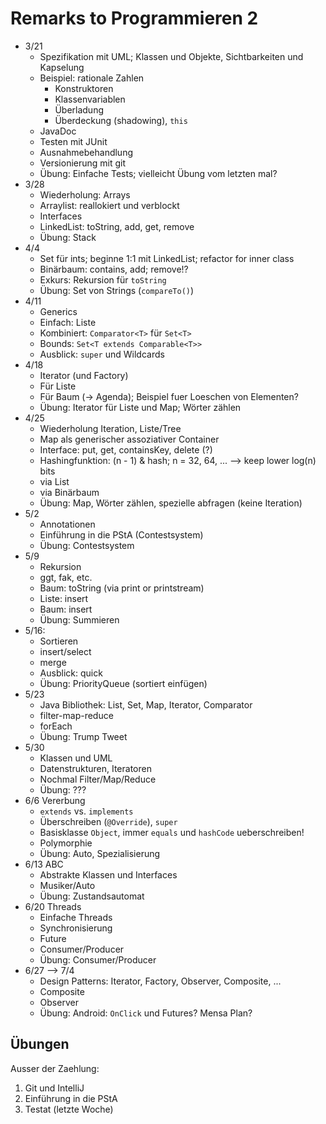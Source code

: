 # Remarks to Programmieren 2


- 3/21
	+ Spezifikation mit UML; Klassen und Objekte, Sichtbarkeiten und Kapselung
	+ Beispiel: rationale Zahlen
		* Konstruktoren
		* Klassenvariablen
		* Überladung
		* Überdeckung (shadowing), `this`
	+ JavaDoc
	+ Testen mit JUnit
	+ Ausnahmebehandlung
	+ Versionierung mit git
	+ Übung: Einfache Tests; vielleicht Übung vom letzten mal?
- 3/28
	+ Wiederholung: Arrays
	+ Arraylist: reallokiert und verblockt
	+ Interfaces
	+ LinkedList: toString, add, get, remove
	+ Übung: Stack
- 4/4
	+ Set für ints; beginne 1:1 mit LinkedList; refactor for inner class
	+ Binärbaum: contains, add; remove!?
	+ Exkurs: Rekursion für `toString`
	+ Übung: Set von Strings (`compareTo()`)
- 4/11
	+ Generics
	+ Einfach: Liste
	+ Kombiniert: `Comparator<T>` für `Set<T>`
	+ Bounds: `Set<T extends Comparable<T>>`
	+ Ausblick: `super` und Wildcards
- 4/18
	+ Iterator (und Factory)
	+ Für Liste
	+ Für Baum (-> Agenda); Beispiel fuer Loeschen von Elementen?
	+ Übung: Iterator für Liste und Map; Wörter zählen
- 4/25
	+ Wiederholung Iteration, Liste/Tree
	+ Map als generischer assoziativer Container
	+ Interface: put, get, containsKey, delete (?)
	+ Hashingfunktion: (n - 1) & hash; n = 32, 64, ... --> keep lower log(n) bits
	+ via List
	+ via Binärbaum
	+ Übung: Map, Wörter zählen, spezielle abfragen (keine Iteration)
- 5/2
	+ Annotationen
	+ Einführung in die PStA (Contestsystem)
	+ Übung: Contestsystem
- 5/9
	+ Rekursion
	+ ggt, fak, etc.
	+ Baum: toString (via print or printstream)
	+ Liste: insert
	+ Baum: insert
	+ Übung: Summieren
- 5/16:
	+ Sortieren
	+ insert/select
	+ merge
	+ Ausblick: quick
	+ Übung: PriorityQueue (sortiert einfügen)
- 5/23
	+ Java Bibliothek: List, Set, Map, Iterator, Comparator
	+ filter-map-reduce
	+ forEach
	+ Übung: Trump Tweet
- 5/30
	+ Klassen und UML
	+ Datenstrukturen, Iteratoren
	+ Nochmal Filter/Map/Reduce
	+ Übung: ???
- 6/6 Vererbung
	+ `extends` vs. `implements`
	+ Überschreiben (`@Override`), `super`
	+ Basisklasse `Object`, immer `equals` und `hashCode` ueberschreiben!
	+ Polymorphie
	+ Übung: Auto, Spezialisierung
- 6/13 ABC
	+ Abstrakte Klassen und Interfaces
	+ Musiker/Auto
	+ Übung: Zustandsautomat
- 6/20 Threads
	+ Einfache Threads
	+ Synchronisierung
	+ Future
	+ Consumer/Producer
	+ Übung: Consumer/Producer
- 6/27 --> 7/4
	+ Design Patterns: Iterator, Factory, Observer, Composite, ...
	+ Composite
	+ Observer
	+ Übung: Android: `OnClick` und Futures? Mensa Plan?


## Übungen

Ausser der Zaehlung:
1. Git und IntelliJ
2. Einführung in die PStA
3. Testat (letzte Woche)